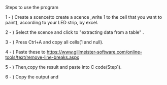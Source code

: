 Steps to use the program

1 - ) Create a scence(to create a scence ,write 1 to the cell that you want to paint), according to your LED strip, by excel. 

2 - ) Select the scence and click to "extracting data from a table" .

3 - ) Press Ctrl+A and copy all cells(1 and null).

4 - ) Paste these to https://www.gillmeister-software.com/online-tools/text/remove-line-breaks.aspx

5 - ) Then,copy the result and paste into C code(Step1).

6 - ) Copy the output and 
